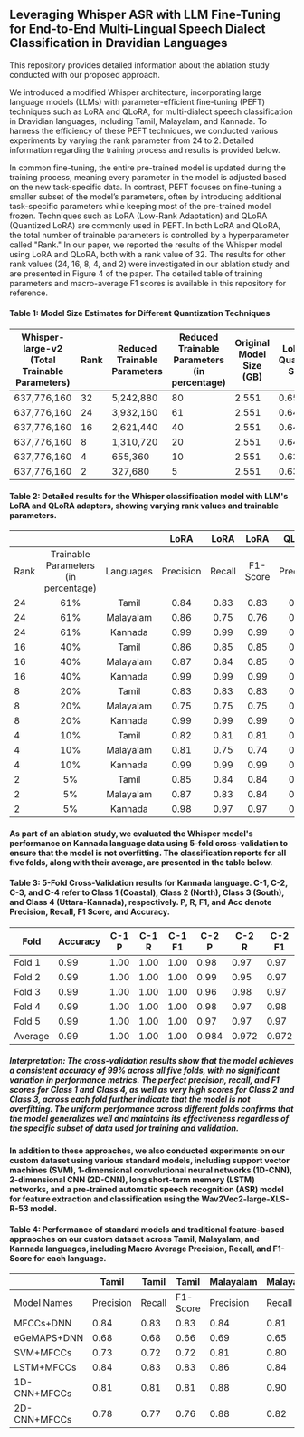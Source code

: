 ## Leveraging Whisper ASR with LLM Fine-Tuning for End-to-End Multi-Lingual Speech Dialect Classification in Dravidian Languages

This repository provides detailed information about the ablation study conducted with our proposed approach.

We introduced a modified Whisper architecture, incorporating large language models (LLMs) with parameter-efficient fine-tuning (PEFT) techniques such as LoRA and QLoRA, for multi-dialect speech classification in Dravidian languages, including Tamil, Malayalam, and Kannada. To harness the efficiency of these PEFT techniques, we conducted various experiments by varying the rank parameter from 24 to 2. Detailed information regarding the training process and results is provided below.

In common fine-tuning, the entire pre-trained model is updated during the training process, meaning every parameter in the model is adjusted based on the new task-specific data. In contrast, PEFT focuses on fine-tuning a smaller subset of the model’s parameters, often by introducing additional task-specific parameters while keeping most of the pre-trained model frozen. Techniques such as LoRA (Low-Rank Adaptation) and QLoRA (Quantized LoRA) are commonly used in PEFT. In both LoRA and QLoRA, the total number of trainable parameters is controlled by a hyperparameter called "Rank." In our paper, we reported the results of the Whisper model using LoRA and QLoRA, both with a rank value of 32. The results for other rank values (24, 16, 8, 4, and 2) were investigated in our ablation study and are presented in Figure 4 of the paper. The detailed table of training parameters and macro-average F1 scores is available in this repository for reference.

#### Table 1: Model Size Estimates for Different Quantization Techniques

|      Whisper-large-v2 (Total Trainable Parameters) | Rank | Reduced Trainable  Parameters | Reduced Trainable  Parameters (in percentage) | Original Model  Size (GB) | LoRA (8-bit Quantization)  Size (GB) | QLoRA (4-bit Quantization)  Size (GB) |
|---------------------------------------------------|------|-------------------------------|-----------------------------------------------|---------------------------|--------------------------------------|---------------------------------------|
| 637,776,160                                       | 32   | 5,242,880                       | 80                                            | 2.551                     | 0.654                               | 0.337                               |
| 637,776,160                                       | 24   | 3,932,160                     | 61                                            | 2.551                     | 0.645                                | 0.332                                 |
| 637,776,160                                       | 16   | 2,621,440                     | 40                                            | 2.551                     | 0.645                                | 0.328                                 |
| 637,776,160                                       | 8    | 1,310,720                     | 20                                            | 2.551                     | 0.642                                | 0.324                                 |
| 637,776,160                                       | 4    | 655,360                       | 10                                            | 2.551                     | 0.6396                               | 0.3216                                |
| 637,776,160                                       | 2    | 327,680                       | 5                                             | 2.551                     | 0.6383                               | 0.3203                                |

#### Table 2: Detailed results for the Whisper classification model with LLM's LoRA and QLoRA adapters, showing varying rank values and trainable parameters.

|      |                                        |           |    LoRA   |  LoRA  |   LoRA   |   QLoRA   |  QLoRA |   QLoRA  |
|------|:--------------------------------------:|:---------:|:---------:|:------:|:--------:|:---------:|:------:|:--------:|
| Rank | Trainable  Parameters  (in percentage) | Languages | Precision | Recall | F1-Score | Precision | Recall | F1-Score |
| 24   | 61%                                    | Tamil     | 0.84      | 0.83   | 0.83     | 0.84      | 0.83   | 0.83     |
| 24   | 61%                                    | Malayalam | 0.86      | 0.75   | 0.76     | 0.74      | 0.74   | 0.74     |
| 24   | 61%                                    | Kannada   | 0.99      | 0.99   | 0.99     | 0.99      | 0.99   | 0.99     |
| 16   | 40%                                    | Tamil     | 0.86      | 0.85   | 0.85     | 0.88      | 0.88   | 0.88     |
| 16   | 40%                                    | Malayalam | 0.87      | 0.84   | 0.85     | 0.78      | 0.75   | 0.76     |
| 16   | 40%                                    | Kannada   | 0.99      | 0.99   | 0.99     | 0.99      | 0.99   | 0.99     |
| 8    | 20%                                    | Tamil     | 0.83      | 0.83   | 0.83     | 0.78      | 0.79   | 0.78     |
| 8    | 20%                                    | Malayalam | 0.75      | 0.75   | 0.75     | 0.80      | 0.78   | 0.79     |
| 8    | 20%                                    | Kannada   | 0.99      | 0.99   | 0.99     | 0.98      | 0.98   | 0.98     |
| 4    | 10%                                    | Tamil     | 0.82      | 0.81   | 0.81     | 0.87      | 0.86   | 0.86     |
| 4    | 10%                                    | Malayalam | 0.81      | 0.75   | 0.74     | 0.91      | 0.89   | 0.90     |
| 4    | 10%                                    | Kannada   | 0.99      | 0.99   | 0.99     | 0.99      | 0.99   | 0.99     |
| 2    | 5%                                     | Tamil     | 0.85      | 0.84   | 0.84     | 0.81      | 0.80   | 0.80     |
| 2    | 5%                                     | Malayalam | 0.87      | 0.83   | 0.84     | 0.90      | 0.87   | 0.88     |
| 2    | 5%                                     | Kannada   | 0.98      | 0.97   | 0.97     | 0.97      | 0.97   | 0.97     |


#### As part of an ablation study, we evaluated the Whisper model's performance on Kannada language data using 5-fold cross-validation to ensure that the model is not overfitting. The classification reports for all five folds, along with their average, are presented in the table below.

#### Table 3: 5-Fold Cross-Validation results for Kannada language. C-1, C-2, C-3, and C-4 refer to Class 1 (Coastal), Class 2 (North), Class 3 (South), and Class 4 (Uttara-Kannada), respectively. P, R, F1, and Acc denote Precision, Recall, F1 Score, and Accuracy.

| Fold    | Accuracy | C-1 P | C-1 R  | C-1 F1 | C-2 P | C-2 R | C-2 F1 | C-3 P | C-3 R | C-3 F1 | C-4 P | C-4 R | C-4 F1 |
|---------|----------|-------|--------|--------|--------|-------|--------|-------|-------|--------|-------|-------|--------|
| Fold 1  | 0.99     | 1.00  | 1.00   | 1.00   | 0.98   | 0.97  | 0.97   | 0.96  | 0.97  | 0.97   | 1.00  | 1.00  | 1.00   |
| Fold 2  | 0.99     | 1.00  | 1.00   | 1.00   | 0.99   | 0.95  | 0.97   | 0.95  | 0.99  | 0.97   | 1.00  | 1.00  | 1.00   |
| Fold 3  | 0.99     | 1.00  | 1.00   | 1.00   | 0.96   | 0.98  | 0.97   | 0.98  | 0.95  | 0.97   | 1.00  | 1.00  | 1.00   |
| Fold 4  | 0.99     | 1.00  | 1.00   | 1.00   | 0.98   | 0.97  | 0.98   | 0.97  | 0.98  | 0.97   | 1.00  | 1.00  | 1.00   |
| Fold 5  | 0.99     | 1.00  | 1.00   | 1.00   | 0.97   | 0.97  | 0.97   | 0.97  | 0.97  | 0.97   | 1.00  | 1.00  | 1.00   |
| Average | 0.99     | 1.00  | 1.00   | 1.00   | 0.984  | 0.972 | 0.972  | 0.964 | 0.972 | 0.97   | 1.00  | 1.00  | 1.00   |


##### **Interpretation:** The cross-validation results show that the model achieves a consistent accuracy of 99% across all five folds, with no significant variation in performance metrics. The perfect precision, recall, and F1 scores for Class 1 and Class 4, as well as very high scores for Class 2 and Class 3, across each fold further indicate that the model is not overfitting. The uniform performance across different folds confirms that the model generalizes well and maintains its effectiveness regardless of the specific subset of data used for training and validation.


#### In addition to these approaches, we also conducted experiments on our custom dataset using various standard models, including support vector machines (SVM), 1-dimensional convolutional neural networks (1D-CNN), 2-dimensional CNN (2D-CNN), long short-term memory (LSTM) networks, and a pre-trained automatic speech recognition (ASR) model for feature extraction and classification using the Wav2Vec2-large-XLS-R-53 model.

#### Table 4: Performance of standard models and traditional feature-based appraoches on our custom dataset across Tamil, Malayalam, and Kannada languages, including Macro Average Precision, Recall, and F1-Score for each language.

|                   | Tamil     | Tamil  | Tamil    | Malayalam | Malayalam | Malayalam | Kannada   | Kannada | Kannada  |
|-------------------|-----------|--------|----------|-----------|-----------|-----------|-----------|---------|----------|
| Model Names       | Precision | Recall | F1-Score | Precision | Recall    | F1-Score  | Precision | Recall  | F1-Score |
| MFCCs+DNN         | 0.84      | 0.83   | 0.83     | 0.84      | 0.81      | 0.82      | 0.95      | 0.95    | 0.95     |
| eGeMAPS+DNN       | 0.68      | 0.68   | 0.66     | 0.69      | 0.65      | 0.66      | 0.86      | 0.86    | 0.86     |
| SVM+MFCCs         | 0.73      | 0.72   | 0.72     | 0.81      | 0.80      | 0.80      | 0.91      | 0.91    | 0.91     |
| LSTM+MFCCs        | 0.84      | 0.83   | 0.83     | 0.86      | 0.84      | 0.85      | 0.97      | 0.97    | 0.97     |
| 1D-CNN+MFCCs      | 0.81      | 0.81   | 0.81     | 0.88      | 0.90      | 0.88      | 0.96      | 0.96    | 0.96     |
| 2D-CNN+MFCCs      | 0.78      | 0.77   | 0.76     | 0.88      | 0.82      | 0.83      | 0.97      | 0.97    | 0.97     |


